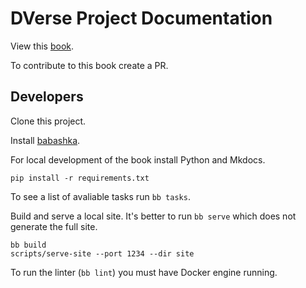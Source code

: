 # DVerse Project Documentation

View this [book](https://fuas-dverse.github.io).

To contribute to this book create a PR.

## Developers

Clone this project.

Install [babashka](https://github.com/babashka/babashka#installation).

For local development of the book install Python and Mkdocs.

``` shell
pip install -r requirements.txt
```

To see a list of avaliable tasks run `bb tasks`.

Build and serve a local site. It's better to run `bb serve` which does
not generate the full site.

``` shell
bb build
scripts/serve-site --port 1234 --dir site
```

To run the linter (`bb lint`) you must have Docker engine running.

